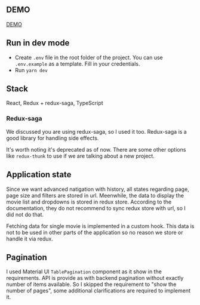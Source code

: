 ## DEMO

[DEMO](https://gamanza.vercel.app/)

## Run in dev mode

* Create `.env` file in the root folder of the project. You can use `.env.example` as a template. Fill in your credentials.
* Run `yarn dev`


## Stack

React, Redux + redux-saga, TypeScript

### Redux-saga

We discussed you are using redux-saga, so I used it too. Redux-saga is a good library for handling side effects.

It's worth noting it's deprecated as of now. There are some other options like `redux-thunk` to use if we are talking about a new project.

## Application state

Since we want advanced natigation with history, all states regarding page, page size and filters are stored in url. Meenwhile, the data to display the movie list and dropdowns is stored in redux store.
According to the documentation, they do not recommend to sync redux store with url, so I did not do that.

Fetching data for single movie is implemented in a custom hook. This data is not to be used in other parts of the application so no reason we store or handle it via redux.

## Pagination

I used Material UI `TablePagination` component as it show in the requirements. API is provide as with backend pagination without exactly number of items available.
So I skipped the requirement to "show the number of pages", some additional clarifications are required to implement it.
